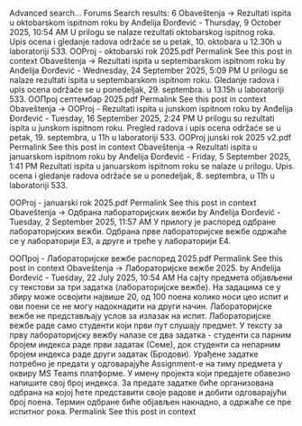 Advanced search...
Forums
Search results: 6
Obaveštenja -> Rezultati ispita u oktobarskom ispitnom roku
by Anđelija Đorđević - Thursday, 9 October 2025, 10:54 AM
U prilogu se nalaze rezultati oktobarskog ispitnog roka.
Upis ocena i gledanje radova održaće se u petak, 10. oktobara u 12.30h u laboratoriji 533.
OOProj - oktobarski rok 2025.pdf
Permalink
See this post in context
Obaveštenja -> Rezultati ispita u septembarskom ispitnom roku
by Anđelija Đorđević - Wednesday, 24 September 2025, 5:09 PM
U prilogu se nalaze rezultati ispita u septembarskom ispitnom roku.
Gledanje radova i upis ocena održaće se u ponedeljak, 29. septembra. u 13.15h u laboratoriji 533.
ООПрој септембар 2025.pdf
Permalink
See this post in context
Obaveštenja -> OOProj - Rezultati ispita u junskom ispitnom roku
by Anđelija Đorđević - Tuesday, 16 September 2025, 2:24 PM
U prilogu su rezultati ispita u junskom ispitnom roku.
Pregled radova i upis ocena održaće se u petak, 19. septembra, u 11h u laboratoriji 533.
OOProj junski rok 2025 v2.pdf
Permalink
See this post in context
Obaveštenja -> Rezultati ispita u januarskom ispitnom roku
by Anđelija Đorđević - Friday, 5 September 2025, 1:41 PM
Rezultati ispita u januarskom ispitnom roku se nalaze u prilogu. 
Upis ocena i gledanje radova održaće se u ponedeljak, 8. septembra, u 11h u laboratoriji 533.

OOProj - januarski rok 2025.pdf
Permalink
See this post in context
Obaveštenja -> Одбрана лабораторијских вежби
by Anđelija Đorđević - Tuesday, 2 September 2025, 11:57 AM
У прилогу је распоред одбране лабораторијских вежби.
Одбрана прве лабораторијске вежбе одржаће се у лабораторији Е3, а друге и треће у лабораторији Е4.

ООПрој - Лабораторијске вежбе распоред 2025.pdf
Permalink
See this post in context
Obaveštenja -> Лабораторијске вежбе 2025.
by Anđelija Đorđević - Tuesday, 22 July 2025, 10:54 AM
На сајту предмета објављени су текстови за три задатка (лабораторијске вежбе). На задацима се у збиру може освојити највише 20, од 100 поена колико носи цео испит и ови поени се не могу надокнадити на други начин. Лабораторијске вежбе не представљају услов за излазак на испит. Лабораторијске вежбе раде само студенти који први пут слушају предмет.
У тексту за прву лабораторијску вежбу налазе се два задатка - студенти са парним бројем индекса раде први задатак (Семе), док студенти са непарним бројем индекса раде други задатак (Бродови).
Урађене задатке потребно је предати у одговарајуће Assignment-е на тиму предмета у оквиру MS Teams платформе. У имену пројекта који предајете обавезно напишите свој број индекса.
За предате задатке биће организована одбрана на којој ћете представити своје радове и добити одговарајући број поена. Термин одбране биће објављен накнадно, а одржаће се пре испитног рока.
Permalink
See this post in context